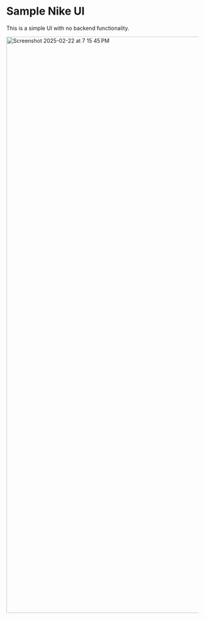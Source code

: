 # Sample Nike UI

This is a simple UI with no backend functionality.

<img width="1512" alt="Screenshot 2025-02-22 at 7 15 45 PM" src="https://github.com/user-attachments/assets/bc8acac8-3d2b-419e-bf02-795dca9db925" />
